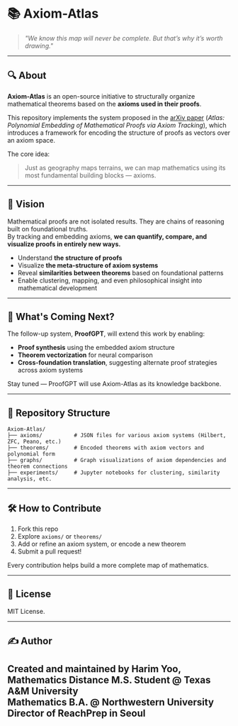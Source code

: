 # 📚 Axiom-Atlas

> *"We know this map will never be complete. But that’s why it’s worth drawing."*

---

## 🔍 About

**Axiom-Atlas** is an open-source initiative to structurally organize mathematical theorems based on the **axioms used in their proofs**.

This repository implements the system proposed in the [arXiv paper](https://arxiv.org/abs/2504.00063) (*Atlas: Polynomial Embedding of Mathematical Proofs via Axiom Tracking*), which introduces a framework for encoding the structure of proofs as vectors over an axiom space. 

The core idea:  
> Just as geography maps terrains, we can map mathematics using its most fundamental building blocks — axioms.

---

## 🧠 Vision

Mathematical proofs are not isolated results. They are chains of reasoning built on foundational truths.  
By tracking and embedding axioms, **we can quantify, compare, and visualize proofs in entirely new ways.**

- Understand **the structure of proofs**
- Visualize **the meta-structure of axiom systems**
- Reveal **similarities between theorems** based on foundational patterns
- Enable clustering, mapping, and even philosophical insight into mathematical development

---

## 🚀 What's Coming Next?

The follow-up system, **ProofGPT**, will extend this work by enabling:

- **Proof synthesis** using the embedded axiom structure
- **Theorem vectorization** for neural comparison
- **Cross-foundation translation**, suggesting alternate proof strategies across axiom systems

Stay tuned — ProofGPT will use Axiom-Atlas as its knowledge backbone.

---

## 📂 Repository Structure
```plaintext
Axiom-Atlas/
├── axioms/          # JSON files for various axiom systems (Hilbert, ZFC, Peano, etc.)
├── theorems/        # Encoded theorems with axiom vectors and polynomial form
├── graphs/          # Graph visualizations of axiom dependencies and theorem connections
├── experiments/     # Jupyter notebooks for clustering, similarity analysis, etc.
```
---

## 🛠 How to Contribute

1. Fork this repo
2. Explore `axioms/` or `theorems/`
3. Add or refine an axiom system, or encode a new theorem
4. Submit a pull request!

Every contribution helps build a more complete map of mathematics.

---

## 📜 License

MIT License.

---

## ✍️ Author

Created and maintained by **Harim Yoo**,  
Mathematics Distance M.S. Student @ Texas A&M University  
Mathematics B.A. @ Northwestern University
Director of ReachPrep in Seoul
---


